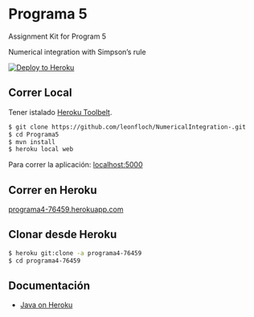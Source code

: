 # Programa 5

Assignment Kit for Program 5

Numerical integration with Simpson’s rule

[![Deploy to Heroku](https://www.herokucdn.com/deploy/button.png)](https://heroku.com/deploy)

## Correr Local

Tener istalado [Heroku Toolbelt](https://toolbelt.heroku.com/).

```sh
$ git clone https://github.com/leonfloch/NumericalIntegration-.git
$ cd Programa5
$ mvn install
$ heroku local web
```

Para correr la aplicación: [localhost:5000](http://localhost:5000/)

## Correr en Heroku

[programa4-76459.herokuapp.com](https://programa4-76459.herokuapp.com)



## Clonar desde Heroku

```sh
$ heroku git:clone -a programa4-76459
$ cd programa4-76459
```

## Documentación

- [Java on Heroku](https://devcenter.heroku.com/categories/java)
